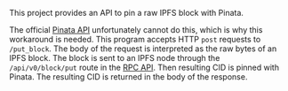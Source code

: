 This project provides an API to pin a raw IPFS block with Pinata.

The official [Pinata API](https://docs.pinata.cloud/reference/pinningpinfiletoipfs) unfortunately cannot do this, which is why this workaround is needed. This program accepts HTTP `post` requests to `/put_block`. The body of the request is interpreted as the raw bytes of an IPFS block. The block is sent to an IPFS node through the `/api/v0/block/put` route in the [RPC API](https://docs.ipfs.tech/reference/kubo/rpc/). Then resulting CID is pinned with Pinata. The resulting CID is returned in the body of the response.
